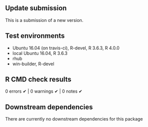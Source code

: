 ## Update submission
This is a submission of a new version.

## Test environments
* Ubuntu 16.04 (on travis-ci), R-devel, R 3.6.3, R 4.0.0
* local Ubuntu 16.04, R 3.6.3
* rhub
* win-builder, R-devel

## R CMD check results
0 errors ✔ | 0 warnings ✔ | 0 notes ✔


## Downstream dependencies
There are currently no downstream dependencies for this package
